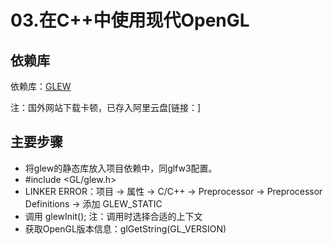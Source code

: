 # 03.在C++中使用现代OpenGL
## 依赖库
依赖库：[GLEW](https://glew.sourceforge.net/)

注：国外网站下载卡顿，已存入阿里云盘[链接：]
## 主要步骤
* 将glew的静态库放入项目依赖中，同glfw3配置。
* #include <GL/glew.h>
* LINKER ERROR：项目 → 属性 → C/C++ → Preprocessor → Preprocessor Definitions → 添加 GLEW_STATIC
* 调用 glewInit(); 注：调用时选择合适的上下文
* 获取OpenGL版本信息：glGetString(GL_VERSION)